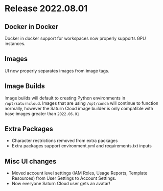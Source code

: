# Release 2022.08.01
## Docker in Docker
Docker in docker support for workspaces now properly supports GPU instances.

## Images
UI now properly separates images from image tags.

## Image Builds

Image builds will default to creating Python environments in `/opt/saturncloud`. Images that are using `/opt/conda` will continue to function normally, however the Saturn Cloud image builder is only compatible with base images greater than `2022.06.01`

## Extra Packages

- Character restrictions removed from extra packages
- Extra packages support environment.yml and requirements.txt inputs

## Misc UI changes
- Moved account level settings (IAM Roles, Usage Reports, Template Resources) from User Settings to Account Settings.
- Now everyone Saturn Cloud user gets an avatar!
